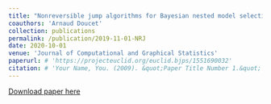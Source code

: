 ```yaml
---
title: "Nonreversible jump algorithms for Bayesian nested model selection"
coauthors: 'Arnaud Doucet'
collection: publications
permalink: /publication/2019-11-01-NRJ
date: 2020-10-01
venue: 'Journal of Computational and Graphical Statistics'
paperurl: # 'https://projecteuclid.org/euclid.bjps/1551690032'
citation: # 'Your Name, You. (2009). &quot;Paper Title Number 1.&quot; <i>Journal 1</i>. 1(1).'
---
```


[Download paper here](https://arxiv.org/abs/1911.01340)


